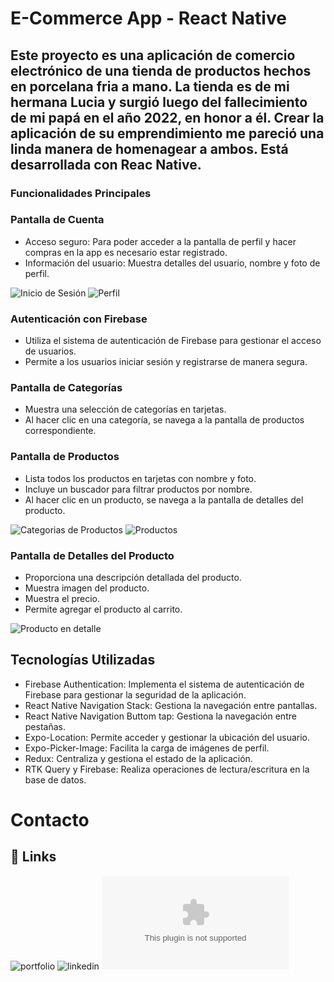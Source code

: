# E-Commerce App - React Native

## Este proyecto es una aplicación de comercio electrónico de una tienda de productos hechos en porcelana fria a mano. La tienda es de mi hermana Lucia y surgió luego del fallecimiento de mi papá en el año 2022, en honor a él. Crear la aplicación de su emprendimiento me pareció una linda manera de homenagear a ambos. Está desarrollada con Reac Native.

### Funcionalidades Principales

### Pantalla de Cuenta
- Acceso seguro: Para poder acceder a la pantalla de perfil y hacer compras en la app es necesario estar registrado.
- Información del usuario: Muestra detalles del usuario, nombre y foto de perfil.

![Inicio de Sesión](C:\Users\veros\Desktop\coder-house\reactNative\danko\assets\img\dankoSesion.PNG)
![Perfil](C:\Users\veros\Desktop\coder-house\reactNative\danko\assets\img\dankoPerfil.PNG)


### Autenticación con Firebase

- Utiliza el sistema de autenticación de Firebase para gestionar el acceso de usuarios.
- Permite a los usuarios iniciar sesión y registrarse de manera segura.

### Pantalla de Categorías

- Muestra una selección de categorías en tarjetas.
- Al hacer clic en una categoría, se navega a la pantalla de productos correspondiente.


### Pantalla de Productos

- Lista todos los productos en tarjetas con nombre y foto.
- Incluye un buscador para filtrar productos por nombre.
- Al hacer clic en un producto, se navega a la pantalla de detalles del producto.

![Categorias de Productos](C:\Users\veros\Desktop\coder-house\reactNative\danko\assets\img\dankoCategorias.PNG)
![Productos](C:\Users\veros\Desktop\coder-house\reactNative\danko\assets\img\dankoProductos.PNG)

### Pantalla de Detalles del Producto

- Proporciona una descripción detallada del producto.
- Muestra imagen del producto.
- Muestra el precio.
- Permite agregar el producto al carrito.

![Producto en detalle](C:\Users\veros\Desktop\coder-house\reactNative\danko\assets\img\dankoProductosDetail.PNG)

## Tecnologías Utilizadas

- Firebase Authentication: Implementa el sistema de autenticación de Firebase para gestionar la seguridad de la aplicación.
- React Native Navigation Stack: Gestiona la navegación entre pantallas.
- React Native Navigation Buttom tap: Gestiona la navegación entre pestañas.
- Expo-Location: Permite acceder y gestionar la ubicación del usuario.
- Expo-Picker-Image: Facilita la carga de imágenes de perfil.
- Redux: Centraliza y gestiona el estado de la aplicación.
- RTK Query y Firebase: Realiza operaciones de lectura/escritura en la base de datos.

# Contacto

## 🔗 Links
![portfolio](https://verostrizinec.github.com)
![linkedin](https://linkedin.com/veronica-stri)
![email](verostrizinec@gmail.com)


